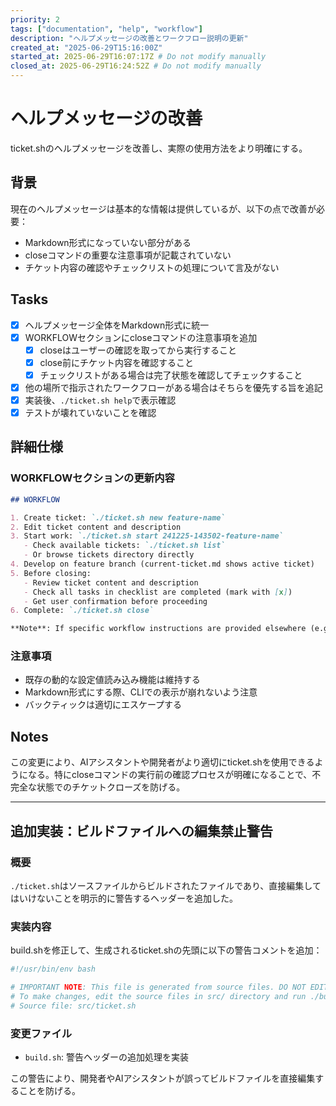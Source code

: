 ```yaml
---
priority: 2
tags: ["documentation", "help", "workflow"]
description: "ヘルプメッセージの改善とワークフロー説明の更新"
created_at: "2025-06-29T15:16:00Z"
started_at: 2025-06-29T16:07:17Z # Do not modify manually
closed_at: 2025-06-29T16:24:52Z # Do not modify manually
---
```


# ヘルプメッセージの改善

ticket.shのヘルプメッセージを改善し、実際の使用方法をより明確にする。

## 背景

現在のヘルプメッセージは基本的な情報は提供しているが、以下の点で改善が必要：
- Markdown形式になっていない部分がある
- closeコマンドの重要な注意事項が記載されていない
- チケット内容の確認やチェックリストの処理について言及がない

## Tasks

- [x] ヘルプメッセージ全体をMarkdown形式に統一
- [x] WORKFLOWセクションにcloseコマンドの注意事項を追加
  - [x] closeはユーザーの確認を取ってから実行すること
  - [x] close前にチケット内容を確認すること
  - [x] チェックリストがある場合は完了状態を確認してチェックすること
- [x] 他の場所で指示されたワークフローがある場合はそちらを優先する旨を追記
- [x] 実装後、`./ticket.sh help`で表示確認
- [x] テストが壊れていないことを確認

## 詳細仕様

### WORKFLOWセクションの更新内容

```markdown
## WORKFLOW

1. Create ticket: `./ticket.sh new feature-name`
2. Edit ticket content and description
3. Start work: `./ticket.sh start 241225-143502-feature-name`
   - Check available tickets: `./ticket.sh list`
   - Or browse tickets directory directly
4. Develop on feature branch (current-ticket.md shows active ticket)
5. Before closing:
   - Review ticket content and description
   - Check all tasks in checklist are completed (mark with [x])
   - Get user confirmation before proceeding
6. Complete: `./ticket.sh close`

**Note**: If specific workflow instructions are provided elsewhere (e.g., in project documentation or CLAUDE.md), those take precedence over this general workflow.
```

### 注意事項

- 既存の動的な設定値読み込み機能は維持する
- Markdown形式にする際、CLIでの表示が崩れないよう注意
- バックティックは適切にエスケープする

## Notes

この変更により、AIアシスタントや開発者がより適切にticket.shを使用できるようになる。特にcloseコマンドの実行前の確認プロセスが明確になることで、不完全な状態でのチケットクローズを防げる。

---

## 追加実装：ビルドファイルへの編集禁止警告

### 概要
`./ticket.sh`はソースファイルからビルドされたファイルであり、直接編集してはいけないことを明示的に警告するヘッダーを追加した。

### 実装内容
build.shを修正して、生成されるticket.shの先頭に以下の警告コメントを追加：

```bash
#!/usr/bin/env bash

# IMPORTANT NOTE: This file is generated from source files. DO NOT EDIT DIRECTLY!
# To make changes, edit the source files in src/ directory and run ./build.sh
# Source file: src/ticket.sh
```

### 変更ファイル
- `build.sh`: 警告ヘッダーの追加処理を実装

この警告により、開発者やAIアシスタントが誤ってビルドファイルを直接編集することを防げる。
